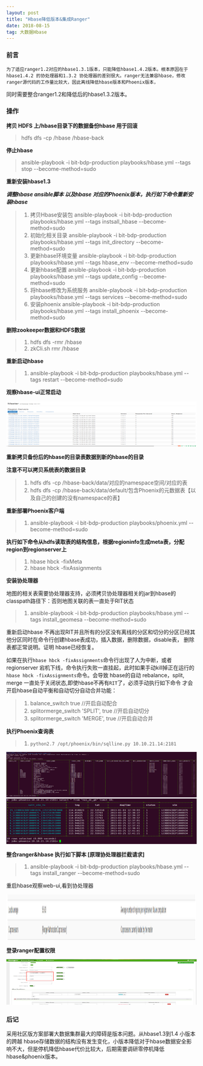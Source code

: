 ```yaml
---
layout: post
title: "Hbase降低版本&集成Ranger"
date: 2018-08-15   
tag: 大数据Hbase
---
```


### 前言
    
	为了适应ranger1.2对应的hbase1.3.1版本，只能降低hbase1.4.2版本。根本原因在于hbase1.4.2 的协处理器和1.3.2 协处理器的差别很大。ranger无法兼容hbase，修改ranger源代码的工作量比较大，因此离线降低hbase版本和Phoenix版本，
  同时需要整合ranger1.2和降低后的hbase1.3.2版本。

### 操作

**拷贝 HDFS 上/hbase目录下的数据备份hbase 用于回滚**

> hdfs dfs -cp /hbase /hbase-back

**停止hbase**
  
> ansible-playbook -i bit-bdp-production playbooks/hbase.yml --tags stop --become-method=sudo
 
**重新安装hbase1.3**

***调整hbase ansible脚本 以及hbase 对应的Phoenix版本，执行如下命令重新安装hbase***

> 1. 拷贝Hbase安装包        ansible-playbook -i bit-bdp-production playbooks/hbase.yml --tags instsall_hbase --become-method=sudo
> 2. 初始化相关目录         ansible-playbook -i bit-bdp-production playbooks/hbase.yml --tags init_directory --become-method=sudo
> 3. 更新hbase环境变量      ansible-playbook -i bit-bdp-production playbooks/hbase.yml --tags hbase_env --become-method=sudo
> 4. 更新hbase配置          ansible-playbook -i bit-bdp-production playbooks/hbase.yml --tags update_config --become-method=sudo
> 5. 将hbase修改为系统服务  ansible-playbook -i bit-bdp-production playbooks/hbase.yml --tags services --become-method=sudo
> 6. 安装phoenix            ansible-playbook -i bit-bdp-production playbooks/hbase.yml --tags install_phoenix --become-method=sudo

**删除zookeeper数据和HDFS数据**

> 1. hdfs dfs -rmr /hbase
> 2. zkCli.sh  rmr /hbase

**重新启动hbase**

> 1. ansible-playbook -i bit-bdp-production playbooks/hbase.yml --tags restart --become-method=sudo

**观察hbase-ui正常启动**

<div align="left">
<img src="/images/posts/hbase-ranger/hbase.png" height="120" width="640" />  
</div>

**重新拷贝备份后的hbase的目录表数据到新的hbase的目录**

****注意不可以拷贝系统表的数据目录****

> 1. hdfs dfs -cp /hbase-back/data/对应的namespace空间/对应的表
> 2. hdfs dfs -cp /hbase-back/data/default/包含Phoenix的元数据表【以及自己的创建的没有namespace的表】

**重新部署Phoenix客户端**

> 1. ansible-playbook -i bit-bdp-production playbooks/phoenix.yml  --become-method=sudo

**执行如下命令从hdfs读取表的结构信息，根据regioninfo生成meta表，分配region到regionserver上**

> 1. hbase hbck -fixMeta
> 2. hbase hbck -fixAssignments

**安装协处理器**

地图的相关表需要协处理器支持，必须拷贝协处理器相关的jar到hbase的classpath路径下：否则地图关联的表一直处于RIT状态

> 1. ansible-playbook -i bit-bdp-production playbooks/hbase.yml --tags install_geomesa --become-method=sudo

重新启动hbase 不再出现RIT并且所有的分区没有离线的分区和切分的分区已经其他分区同时在命令行创建hbase表成功，插入数据，删除数据，disable表，
删除表都正常说明。证明 hbase已经恢复。

如果在执行`hbase hbck -fixAssignments`命令行出现了人为中断，或者regionserver 宕机下线，命令执行失败一直挂起，此时如果手动kill掉正在运行的
`hbase hbck -fixAssignments`命令。会导致 hbase的自动 rebalance，split, merge 一直处于关闭状态,即使hbase不再有`RIT`了，必须手动执行如下命令
才会开启hbase自动平衡和自动切分自动合并功能：

> 1. balance_switch true //开启自动配合
> 2. splitormerge_switch 'SPLIT', true //开启自动切分
> 3. splitormerge_switch 'MERGE', true //开启自动合并

**执行Phoenix查询表**
> 1. `python2.7 /opt/phoenix/bin/sqlline.py 10.10.21.14:2181`

<div align="left">
<img src="/images/posts/hbase-ranger/phoenix.png" height="120" width="640" />  
</div>
<div align="left">
<img src="/images/posts/hbase-ranger/phoenix-select.png" height="120" width="640" />  
</div>

**整合ranger&hbase 执行如下脚本  [原理协处理器拦截请求]**

> 1. ansible-playbook -i bit-bdp-production playbooks/hbase.yml --tags install_ranger --become-method=sudo

重启hbase观察web-ui,看到协处理器

<div align="left">
<img src="/images/posts/hbase-ranger/hbase-coprocessor.png" height="120" width="640" />  
</div>

**登录ranger配置权限**

<div align="left">
<img src="/images/posts/hbase-ranger/ranger.png" height="120" width="640" />  
</div>

### 后记

采用社区版方案部署大数据集群最大的障碍是版本问题。从hbase1.3到1.4 小版本的跨越 hbase存储数据的结构没有发生变化，小版本降低对于hbase数据安全影
响不大，但是停机降低hbase代价比较大，后期需要调研零停机降低hbase&phoenix版本。